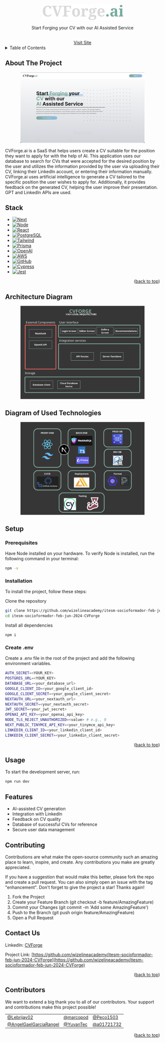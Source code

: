 <a name="readme-top"></a>

<!-- PROJECT LOGO -->
<br />
<div align="center">
<br>
  <a href="https://github.com/othneildrew/Best-README-Template">
    <img src="public/assets/CVForgeLogoReadMe.png" alt="CVForge Ai" height="50">
  </a>

  <p align="center">
    Start Forging your CV with our AI Assisted Service 
  </p>
  <br />
  <a href="https://main.d1q8p2sw9urkoh.amplifyapp.com/">Visit Site</a>
</div>

<!-- TABLE OF CONTENTS-->
<details>
  <summary>Table of Contents</summary>
  <ol>
    <li><a href="#about-the-project">About The Project</a></li>
    <li><a href="#stack">Stack</a></li>
    <li><a href="#architecture-diagram">Architecture Diagram</a></li>
    <li><a href="#setup">Setup</a></li>
    <li><a href="#usage">Usage</a></li>
    <li><a href="#features">Features</a></li>
    <li><a href="#contributing">Contributing</a></li>
    <li><a href="#license">License</a></li>
    <li><a href="#contact-us">Contact Us</a></li>
  </ol>
</details>

<!-- ABOUT THE PROJECT -->

## About The Project

<div align="center">
  <img src="public/assets/landingCVF.png" alt="LandingPage" style="max-width:80%;" >
</div>


CVForge.ai is a SaaS that helps users create a CV suitable for the position they want to apply for with the help of AI. This application uses our database to search for CVs that were accepted for the desired position by the user and utilizes the information provided by the user via uploading their CV, linking their LinkedIn account, or entering their information manually. CVForge.ai uses artificial intelligence to generate a CV tailored to the specific position the user wishes to apply for. Additionally, it provides feedback on the generated CV, helping the user improve their presentation. GPT and LinkedIn APIs are used.

## Stack

- [![Next][Next.js]][Next-url]
- [![Node][Node.js]][Node-url]
- [![React][React.js]][React-url]
- [![PostgreSQL][Postgre.sql]][Postgre-url]
- [![Tailwind][Tailwind.ts]][Tailwind-url]
- [![Prisma][Prisma.io]][Prisma-url]
- [![OpenAI][Openai.ai]][Openai-url]
- [![AWS][Aws.ts]][Aws-url]
- [![GitHub][Github.ts]][Github-url]
- [![Cypress][Cypress.io]][Cypress-url]
- [![Jest][Jest.io]][Jest-url]

<p align="right">(<a href="#readme-top">back to top</a>)</p>

## Architecture Diagram

<div align="center">
  <img src="public/assets/diag1.png" alt="Diag 1" style="max-width:80%;">
</div>

## Diagram of Used Technologies 

<div align="center">
  <img src="public/assets/diag2.png" alt="Diag 2" style="max-width:80%;">
</div>

<!-- GETTING STARTED -->

## Setup
### Prerequisites

Have Node installed on your hardware.
To verify Node is installed, run the following command in your terminal:
```bash
npm -v
```

### Installation

To install the project, follow these steps:

Clone the repository
```bash
git clone https://github.com/wizelineacademy/itesm-socioformador-feb-jun-2024-CVForge.git
cd itesm-socioformador-feb-jun-2024-CVForge
```

Install all dependencies
```bash
npm i
```

### Create .env

Create a .env file in the root of the project and add the following environment variables.
```bash
AUTH_SECRET=<YOUR_KEY>
POSTGRES_URL=<YOUR_KEY>
DATABASE_URL=<your_database_url>
GOOGLE_CLIENT_ID=<your_google_client_id>
GOOGLE_CLIENT_SECRET=<your_google_client_secret>
NEXTAUTH_URL=<your_nextauth_url>
NEXTAUTH_SECRET=<your_nextauth_secret>
JWT_SECRET=<your_jwt_secret>
OPENAI_API_KEY=<your_openai_api_key>
NODE_TLS_REJECT_UNAUTHORIZED=<value> # e.g., 0
NEXT_PUBLIC_TINYMCE_API_KEY=<your_tinymce_api_key>
LINKEDIN_CLIENT_ID=<your_linkedin_client_id>
LINKEDIN_CLIENT_SECRET=<your_linkedin_client_secret>
```
<p align="right">(<a href="#readme-top">back to top</a>)</p>

<!-- USAGE -->

## Usage

To start the development server, run:
```bash
npm run dev
```

<!-- FEATURES -->

## Features
<ul>
  <li>AI-assisted CV generation
  <li>Integration with LinkedIn
  <li>Feedback on CV quality
  <li>Database of successful CVs for reference
  <li>Secure user data management
</ul>
<!-- CONTRIBUTING -->

## Contributing

Contributions are what make the open-source community such an amazing place to learn, inspire, and create. Any contributions you make are greatly appreciated.

If you have a suggestion that would make this better, please fork the repo and create a pull request. You can also simply open an issue with the tag "enhancement".
Don't forget to give the project a star! Thanks again!

<ol>
  <li>Fork the Project
  <li>Create your Feature Branch (git checkout -b feature/AmazingFeature)
  <li>Commit your Changes (git commit -m 'Add some AmazingFeature')
  <li>Push to the Branch (git push origin feature/AmazingFeature)
  <li>Open a Pull Request
</ol>

<!-- CONTACT -->

## Contact Us

LinkedIn: [CVForge](https://www.linkedin.com/company/cvforge/about/) 

Project Link: [https://github.com/wizelineacademy/itesm-socioformador-feb-jun-2024-CVForge](https://github.com/wizelineacademy/itesm-socioformador-feb-jun-2024-CVForge)

<p align="right">(<a href="#readme-top">back to top</a>)</p>

<!-- Contributors -->

## Contributors

We want to extend a big thank you to all of our contributors. Your support and contributions make this project possible!

<table style="border-collapse: collapse; width: 100%;">
  <tr style="border: none;">
    <td><a href="https://github.com/Lebrijay02">@Lebrijay02</a></td>
    <td><a href="https://github.com/marcopod">@marcopod</a></td>
    <td><a href="https://github.com/Peco1503">@Peco1503</a></td>
  </tr>
  <tr style="border: none;">
    <td><a href="https://github.com/AngelGaelGarciaRangel">@AngelGaelGarciaRangel</a></td>
    <td><a href="https://github.com/YuvanTec">@YuvanTec</a></td>
    <td><a href="https://github.com/a01721732">@a01721732</a></td>
  </tr>
</table>

<p align="right">(<a href="#readme-top">back to top</a>)</p>

[Next.js]: https://img.shields.io/badge/next.js-000000?style=for-the-badge&logo=nextdotjs&logoColor=white
[Next-url]: https://nextjs.org/
[Node.js]: https://img.shields.io/badge/Node.js-10141c?logo=node.js&logoColor=5FA04E&style=for-the-badge
[Node-url]: https://nodejs.org/en
[React.js]: https://img.shields.io/badge/React-20232A?style=for-the-badge&logo=react&logoColor=61DAFB
[React-url]: https://reactjs.org/
[Postgre.sql]: https://img.shields.io/badge/-Postgre-282424?logo=postgresql&logoColor=4169E1&style=for-the-badge
[Postgre-url]: https://www.postgresql.org
[Tailwind.ts]: https://img.shields.io/badge/-Tailwind-0b1120?logo=tailwind%20css&logoColor=06B6D4&style=for-the-badge
[Tailwind-url]: https://tailwindcss.com
[Prisma.io]: https://img.shields.io/badge/-Prisma-090a15?logo=prisma&logoColor=white&style=for-the-badge
[Prisma-url]: https://www.prisma.io
[Openai.ai]: https://img.shields.io/badge/-Open%20ai-black?logo=openai&logoColor=412991&style=for-the-badge
[Openai-url]: https://openai.com
[Aws.ts]: https://img.shields.io/badge/-AWS-222f3e?logo=aws%20lambda&logoColor=FF9900&style=for-the-badge
[Aws-url]: https://aws.amazon.com
[Github.ts]: https://img.shields.io/badge/-Github-181717?logo=github&logoColor=white&style=for-the-badge
[Github-url]: https://github.com
[Cypress.io]: https://img.shields.io/badge/-Cypress-white?logo=cypress&logoColor=69D3A7&style=for-the-badge
[Cypress-url]: https://www.cypress.io
[Jest.io]: https://img.shields.io/badge/-jest-C21325?logo=jest&logoColor=white&style=for-the-badge
[Jest-url]: https://jestjs.io

